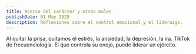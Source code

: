 ```yaml
---
title: Acerca del carácter y otros males
publishDate: 01 May 2025
description: Reflexiones sobre el control emocional y el liderazgo.
---
```


Al quitar la prisa, quitamos el estrés, la ansiedad, la depresión, la ira. TikTok de frecuenciología. El que controla su enojo, puede liderar un ejército.
